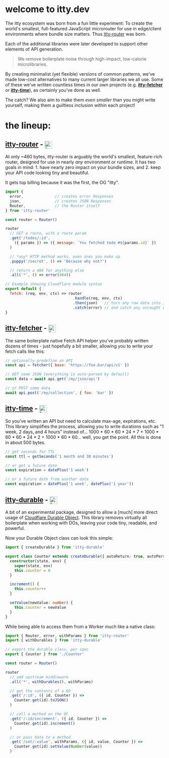 <script>
  import SEO from '~/components/SEO.svelte'
</script>

<!-- MARKUP -->
<SEO
  title="Welcome to itty.dev"
  description="Official documentation and learning site for the itty JavaScript libraries (itty-router, itty-fetcher, itty-time, and itty-durable)."
  />

# welcome to <span class="accent">itty</span>.dev

The itty ecosystem was born from a fun little experiment:  To create the world's smallest, full-featured JavaScript microrouter for use in edge/client environments where bundle size matters.  Thus [itty-router](/itty-router) was born. 

Each of the additional libraries were later developed to support other elements of API generation.

> We remove boilerplate noise through high-impact, low-calorie microlibraries.

By creating minimalist (yet flexible) versions of common patterns, we've made low-cost alternatives to many current larger libraries we all use.  Some of these we've written countless times in our own projects (e.g. [**itty-fetcher**](/itty-fetcher) or [**itty-time**](/itty-time)), as certainly you've done as well.  

The catch?  We also aim to make them *even smaller* than you might write yourself, making them a guiltless inclusion within each project!

# the lineup:

## [itty-router](/itty-router) - [![itty-router](https://img.shields.io/npm/dw/itty-router?style=for-the-badge&logo=npm&color=ded&label=itty-router)](https://npmjs.com/package/itty-router)

At only ~460 bytes, itty-router is arguably the world's smallest, feature-rich router, designed for use in nearly *any* environment or runtime.  It has two goals in mind: 1. have nearly zero impact on your bundle sizes, and 2. keep your API code looking tiny and beautiful.

It gets top billing because it was the first, the OG "itty".

```js
import { 
  error,              // creates error Responses
  json,               // creates JSON Responses
  Router,             // the Router itself
} from 'itty-router'

const router = Router()

router
  // GET a route, with a route param
  .get('/todos/:id', 
    ({ params }) => ({ message: `You fetched todo #${params.id}` })
  )

  // *any* HTTP method works, even ones you make up
  .puppy('/secret', () => 'Because why not?')

  // return a 404 for anything else
  .all('*', () => error(404))

// Example showing Cloudflare module syntax
export default {
  fetch: (req, env, ctx) => router
                              .handle(req, env, ctx)
                              .then(json)   // turn any raw data into JSON
                              .catch(error) // and catch any uncaught errors
}
```

## [itty-fetcher](/itty-fetcher) - [![itty-fetcher](https://img.shields.io/npm/dw/itty-fetcher?style=for-the-badge&logo=npm&color=ded&label=itty-fetcher)](https://npmjs.com/package/itty-fetcher)

The same boilerplate native Fetch API helper you've probably written dozens of times - just hopefully a bit smaller, allowing you to write your fetch calls like this:

```js
// optionally predefine an API
const api = fetcher({ base: 'https://foo.bar/api/v1' })

// GET some JSON (everything is auto-parsed by default)
const data = await api.get('/my/json/api')

// or POST some data
await api.post('/my/collection', { foo: 'bar' })
```

## [itty-time](/itty-time) - [![itty-time](https://img.shields.io/npm/dw/itty-time?style=for-the-badge&logo=npm&color=ded&label=itty-time)](https://npmjs.com/package/itty-time)

So you've written an API but need to calculate max-age, expirations, etc.  This library simplifies the process, allowing you to write durations such as "1 week, 2 days, and 4 hours" instead of... 1000 \* 60 \* 60 \* 24 \* 7 + 1000 \* 60 \* 60 \* 24 \* 2 + 1000 \* 60 \* 60... well, you get the point.  All this is done in about 500 bytes.

```js
// get seconds for TTL
const ttl = getSeconds('1 month and 30 minutes')

// or get a future date
const expiration = datePlus('1 week')

// or a future date from another date
const expiration = datePlus('1 week', datePlus('1 year'))
```

## [itty-durable](/itty-durable) - [![itty-durable](https://img.shields.io/npm/dw/itty-durable?style=for-the-badge&logo=npm&color=ded&label=itty-durable)](https://npmjs.com/package/itty-durable)

A bit of an experimental package, designed to allow a [much] more direct usage of [Cloudflare Durable Object](https://developers.cloudflare.com/workers/learning/using-durable-objects/).  This library removes virtually all boilerplate when working with DOs, leaving your code tiny, readable, and powerful.

Now your Durable Object class can look this simple:
```ts
import { createDurable } from 'itty-durable'

export class Counter extends createDurable({ autoReturn: true, autoPersist: true }) {
  constructor(state, env) {
    super(state, env)
    this.counter = 0
  }

  increment() {
    this.counter++
  }

  setValue(newValue: number) {
    this.counter = newValue
  }
}
```

While being able to access them from a Worker much like a native class:

```ts
import { Router, error, withParams } from 'itty-router'
import { withDurables } from 'itty-durable'

// export the durable class, per spec
export { Counter } from './Counter'

const router = Router()

router
  // add upstream middleware
  .all('*', withDurables(), withParams)

  // get the contents of a DO
  .get('/:id', ({ id, Counter }) => 
    Counter.get(id).toJSON()
  )

  // call a method on the DC
  .get('/:id/increment', ({ id, Counter }) => 
    Counter.get(id).increment()
  )

  // or pass data to a method
  .get('/set/:value', withParams, ({ id, value, Counter }) => 
    Counter.get(id).setValue(Number(value))
  )
```

<style lang="scss">
  img {
    width: auto;
    height: 1.5rem;
    vertical-align: middle;
  }
</style>
